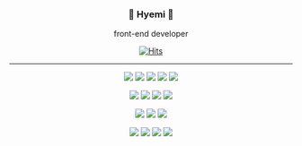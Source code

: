 
<!-- https://velog.io/@hhyemi/Github-Readme-%EA%BE%B8%EB%AF%B8%EA%B8%B0-%EC%B4%9D%EC%A0%95%EB%A6%AC#%EC%99%84%EC%84%B1 -->

<div align="center">

  ### 🐣 Hyemi 🐥
  front-end developer

  [![Hits](https://hits.seeyoufarm.com/api/count/incr/badge.svg?url=https%3A%2F%2Fgithub.com%2Fhhyemi&count_bg=%23000000&title_bg=%23555555&icon=github.svg&icon_color=%23FFFFFF&title=hits&edge_flat=false)](https://hits.seeyoufarm.com)
  
  ---

  <img src="https://img.shields.io/badge/TypeScript-3178C6?style=flat-square&logo=TypeScript&logoColor=white"/></a>
  <img src="https://img.shields.io/badge/JavaScript-F7DF1E?style=flat-square&logo=JavaScript&logoColor=white"/></a>
  <img src="https://img.shields.io/badge/React.js-61DAFB?style=flat-square&logo=React&logoColor=white"/></a>
  <img src="https://img.shields.io/badge/React Native-3766AB?style=flat-square&logo=React&logoColor=white"/></a>
  <img src="https://img.shields.io/badge/Next.js-00000?style=flat-square&logo=Next.js&logoColor=white"/></a><br/>

  <img src="https://img.shields.io/badge/GraphQL-E10098?style=flat-square&logo=GraphQL&logoColor=white"/>
  <img src="https://img.shields.io/badge/MobX-FF9955?style=flat-square&logo=MobX&logoColor=white"/></a>
  <img src="https://img.shields.io/badge/Redux-764ABC?style=flat-square&logo=Redux&logoColor=white"/>
  <img src="https://img.shields.io/badge/ReduxSaga-999999?style=flat-square&logo=Redux-Saga&logoColor=white"/>

  <img src="https://img.shields.io/badge/HTML5-E34F26?style=flat-square&logo=html5&logoColor=white"/></a>
  <img src="https://img.shields.io/badge/CSS3-1572B6?style=flat-square&logo=CSS3&logoColor=white"/></a>
  <img src="https://img.shields.io/badge/styled components-DB7093?style=flat-square&logo=styled-components&logoColor=white"/>

  <img src="https://img.shields.io/badge/Java-007396?style=flat-square&logo=Java&logoColor=white"/></a>
  <img src="https://img.shields.io/badge/Spring-6DB33F?style=flat-square&logo=Spring&logoColor=white"/>
  <img src="https://img.shields.io/badge/Apache Tomcat-F8DC75?style=flat-square&logo=apachetomcat&logoColor=black"/>
  <img src="https://img.shields.io/badge/ORACLE-F80000?style=flat-square&logo=oracle&logoColor=white"/>

</div>
